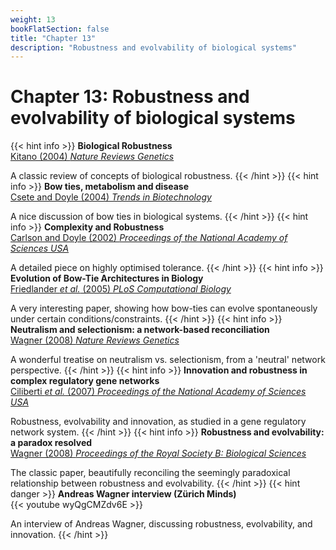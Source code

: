 ```yaml
---
weight: 13
bookFlatSection: false
title: "Chapter 13"
description: "Robustness and evolvability of biological systems"
---
```


# Chapter 13: Robustness and evolvability of biological systems

{{< hint info >}}
**Biological Robustness**   
[Kitano (2004) _Nature Reviews Genetics_](http://doi.org/10.1038/nrg1471)

A classic review of concepts of biological robustness.
{{< /hint >}}
{{< hint info >}}
**Bow ties, metabolism and disease**   
[Csete and Doyle (2004) _Trends in Biotechnology_](http://doi.org/10.1016/j.tibtech.2004.07.007)

A nice discussion of bow ties in biological systems.
{{< /hint >}}
{{< hint info >}}
**Complexity and Robustness**   
[Carlson and Doyle (2002) _Proceedings of the National Academy of Sciences USA_](http://doi.org/10.1073pnas.012582499)

A detailed piece on highly optimised tolerance.
{{< /hint >}}
{{< hint info >}}
**Evolution of Bow-Tie Architectures in Biology**   
[Friedlander _et al._ (2005) _PLoS Computational Biology_](http://doi.org/10.1371/journal.pcbi.1004055)

A very interesting paper, showing how bow-ties can evolve spontaneously under certain conditions/constraints.
{{< /hint >}}
{{< hint info >}}
**Neutralism and selectionism: a network-based reconciliation**   
[Wagner (2008) _Nature Reviews Genetics_](http://doi.org/10.1038/nrg2473)

A wonderful treatise on neutralism vs. selectionism, from a 'neutral' network perspective.
{{< /hint >}}
{{< hint info >}}
**Innovation and robustness in complex regulatory gene networks**   
[Ciliberti _et al._ (2007) _Proceedings of the National Academy of Sciences USA_](http://doi.org/10.1073/pnas.0705396104)

Robustness, evolvability and innovation, as studied in a gene regulatory network system.
{{< /hint >}}
{{< hint info >}}
**Robustness and evolvability: a paradox resolved**   
[Wagner (2008) _Proceedings of the Royal Society B: Biological Sciences_](http://doi.org/10.1098/rspb.2007.1137)

The classic paper, beautifully reconciling the seemingly paradoxical relationship between robustness and evolvability.
{{< /hint >}}
{{< hint danger >}}
**Andreas Wagner interview (Z&uuml;rich Minds)**   
{{< youtube wyQgCMZdv6E >}}

An interview of Andreas Wagner, discussing robustness, evolvability, and innovation.
{{< /hint >}}
